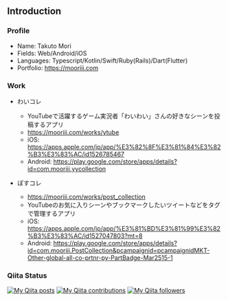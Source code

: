 ## Introduction

### Profile

- Name: Takuto Mori
- Fields: Web/Android/iOS
- Languages: Typescript/Kotlin/Swift/Ruby(Rails)/Dart(Flutter)
- Portfolio: https://mooriii.com

### Work

- わいコレ
  - YouTubeで活躍するゲーム実況者「わいわい」さんの好きなシーンを投稿するアプリ
  - https://mooriii.com/works/ytube
  - iOS: https://apps.apple.com/jp/app/%E3%82%8F%E3%81%84%E3%82%B3%E3%83%AC/id1526785467
  - Android: https://play.google.com/store/apps/details?id=com.mooriii.yycollection

- ぽすコレ
  - https://mooriii.com/works/post_collection
  - YouTubeのお気に入りシーンやブックマークしたいツイートなどをタグで管理するアプリ
  - iOS: https://apps.apple.com/jp/app/%E3%81%BD%E3%81%99%E3%82%B3%E3%83%AC/id1527047803?mt=8
  - Android: https://play.google.com/store/apps/details?id=com.mooriii.PostCollection&pcampaignid=pcampaignidMKT-Other-global-all-co-prtnr-py-PartBadge-Mar2515-1

### Qiita Status 
[![My Qiita posts](https://qiita-badge.apiapi.app/s/mooriii/posts.svg)](http://qiita.com/mooriii)
[![My Qiita contributions](https://qiita-badge.apiapi.app/s/mooriii/contributions.svg)](http://qiita.com/mooriii)
[![My Qiita followers](https://qiita-badge.apiapi.app/s/mooriii/followers.svg)](http://qiita.com/mooriii)
                



